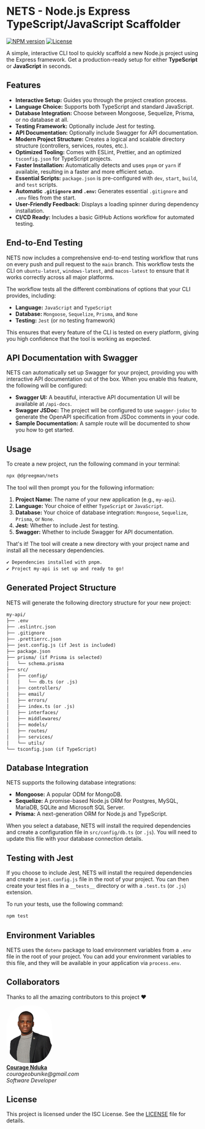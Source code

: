 # NETS - Node.js Express TypeScript/JavaScript Scaffolder

[![NPM version](https://img.shields.io/npm/v/@dgreegman/nets.svg)](https://www.npmjs.com/package/@dgreegman/nets)
[![License](https://img.shields.io/npm/l/@dgreegman/nets.svg)](https://github.com/DGreegman/nets/blob/main/LICENSE)

A simple, interactive CLI tool to quickly scaffold a new Node.js project using the Express framework. Get a production-ready setup for either **TypeScript** or **JavaScript** in seconds.

## Features

- **Interactive Setup:** Guides you through the project creation process.
- **Language Choice:** Supports both TypeScript and standard JavaScript.
- **Database Integration:** Choose between Mongoose, Sequelize, Prisma, or no database at all.
- **Testing Framework:** Optionally include Jest for testing.
- **API Documentation:** Optionally include Swagger for API documentation.
- **Modern Project Structure:** Creates a logical and scalable directory structure (controllers, services, routes, etc.).
- **Optimized Tooling:** Comes with ESLint, Prettier, and an optimized `tsconfig.json` for TypeScript projects.
- **Faster Installation:** Automatically detects and uses `pnpm` or `yarn` if available, resulting in a faster and more efficient setup.
- **Essential Scripts:** `package.json` is pre-configured with `dev`, `start`, `build`, and `test` scripts.
- **Automatic `.gitignore` and `.env`:** Generates essential `.gitignore` and `.env` files from the start.
- **User-Friendly Feedback:** Displays a loading spinner during dependency installation.
- **CI/CD Ready:** Includes a basic GitHub Actions workflow for automated testing.

## End-to-End Testing

NETS now includes a comprehensive end-to-end testing workflow that runs on every push and pull request to the `main` branch. This workflow tests the CLI on `ubuntu-latest`, `windows-latest`, and `macos-latest` to ensure that it works correctly across all major platforms.

The workflow tests all the different combinations of options that your CLI provides, including:

- **Language:** `JavaScript` and `TypeScript`
- **Database:** `Mongoose`, `Sequelize`, `Prisma`, and `None`
- **Testing:** `Jest` (or no testing framework)

This ensures that every feature of the CLI is tested on every platform, giving you high confidence that the tool is working as expected.

## API Documentation with Swagger

NETS can automatically set up Swagger for your project, providing you with interactive API documentation out of the box. When you enable this feature, the following will be configured:

-   **Swagger UI:** A beautiful, interactive API documentation UI will be available at `/api-docs`.
-   **Swagger JSDoc:** The project will be configured to use `swagger-jsdoc` to generate the OpenAPI specification from JSDoc comments in your code.
-   **Sample Documentation:** A sample route will be documented to show you how to get started.

## Usage

To create a new project, run the following command in your terminal:

```bash
npx @dgreegman/nets
```

The tool will then prompt you for the following information:

1.  **Project Name:** The name of your new application (e.g., `my-api`).
2.  **Language:** Your choice of either `TypeScript` or `JavaScript`.
3.  **Database:** Your choice of database integration: `Mongoose`, `Sequelize`, `Prisma`, or `None`.
4.  **Jest:** Whether to include Jest for testing.
5.  **Swagger:** Whether to include Swagger for API documentation.

That's it! The tool will create a new directory with your project name and install all the necessary dependencies.

```bash
✔ Dependencies installed with pnpm.
✔ Project my-api is set up and ready to go!
```

## Generated Project Structure

NETS will generate the following directory structure for your new project:

```
my-api/
├── .env
├── .eslintrc.json
├── .gitignore
├── .prettierrc.json
├── jest.config.js (if Jest is included)
├── package.json
├── prisma/ (if Prisma is selected)
│   └── schema.prisma
├── src/
│   ├── config/
│   │   └── db.ts (or .js)
│   ├── controllers/
│   ├── email/
│   ├── errors/
│   ├── index.ts (or .js)
│   ├── interfaces/
│   ├── middlewares/
│   ├── models/
│   ├── routes/
│   ├── services/
│   └── utils/
└── tsconfig.json (if TypeScript)
```

## Database Integration

NETS supports the following database integrations:

- **Mongoose:** A popular ODM for MongoDB.
- **Sequelize:** A promise-based Node.js ORM for Postgres, MySQL, MariaDB, SQLite and Microsoft SQL Server.
- **Prisma:** A next-generation ORM for Node.js and TypeScript.

When you select a database, NETS will install the required dependencies and create a configuration file in `src/config/db.ts` (or `.js`). You will need to update this file with your database connection details.

## Testing with Jest

If you choose to include Jest, NETS will install the required dependencies and create a `jest.config.js` file in the root of your project. You can then create your test files in a `__tests__` directory or with a `.test.ts` (or `.js`) extension.

To run your tests, use the following command:

```bash
npm test
```

## Environment Variables

NETS uses the `dotenv` package to load environment variables from a `.env` file in the root of your project. You can add your environment variables to this file, and they will be available in your application via `process.env`.

## Collaborators

Thanks to all the amazing contributors to this project ❤️

<p>
  <a href="https://github.com/Couragenwanduka">
    <img src="./assets/collaboratorCourage.png" width="120" style="border-radius:40%;" alt="Courage Nduka"/>
    <br />
    <b>Courage Nduka</b>
  </a>
  <br />
  <i>courageobunike@gmail.com</i>
  <br />
  <i>Software Developer</i>
</p>

## License

This project is licensed under the ISC License. See the [LICENSE](LICENSE) file for details.